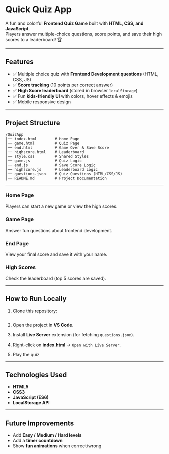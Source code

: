 # Quick Quiz App  

A fun and colorful **Frontend Quiz Game** built with **HTML, CSS, and JavaScript**.  
Players answer multiple-choice questions, score points, and save their high scores to a leaderboard! 🏆  

---

##   Features  
- ✅ Multiple choice quiz with **Frontend Development questions** (HTML, CSS, JS)  
- ✅ **Score tracking** (10 points per correct answer)  
- ✅ **High Score leaderboard** (stored in browser `localStorage`)  
- ✅ Fun **kids-friendly UI** with colors, hover effects & emojis 
- ✅ Mobile responsive design 

---

## Project Structure  
```
/QuizApp
│── index.html        # Home Page
│── game.html         # Quiz Page
│── end.html          # Game Over & Save Score
│── highscore.html    # Leaderboard
│── style.css         # Shared Styles
│── game.js           # Quiz Logic
│── end.js            # Save Score Logic
│── highscore.js      # Leaderboard Logic
│── questions.json    # Quiz Questions (HTML/CSS/JS)
│── README.md         # Project Documentation
```

---

###  Home Page  
Players can start a new game or view the high scores.  

###  Game Page  
Answer fun questions about frontend development.  

###  End Page  
View your final score and save it with your name.  

###  High Scores  
Check the leaderboard (top 5 scores are saved).  

---

##  How to Run Locally  

1. Clone this repository:  
   ```bash
   ```

2. Open the project in **VS Code**.  

3. Install **Live Server** extension (for fetching `questions.json`).  

4. Right-click on **index.html** → `Open with Live Server`.  

5. Play the quiz   

---

##  Technologies Used  
- **HTML5**  
- **CSS3**  
- **JavaScript (ES6)**  
- **LocalStorage API**  

---

##  Future Improvements  
- Add **Easy / Medium / Hard levels**  
- Add a **timer countdown**   
- Show **fun animations** when correct/wrong  
